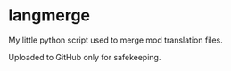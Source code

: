 # langmerge

My little python script used to merge mod translation files. 

Uploaded to GitHub only for safekeeping. 